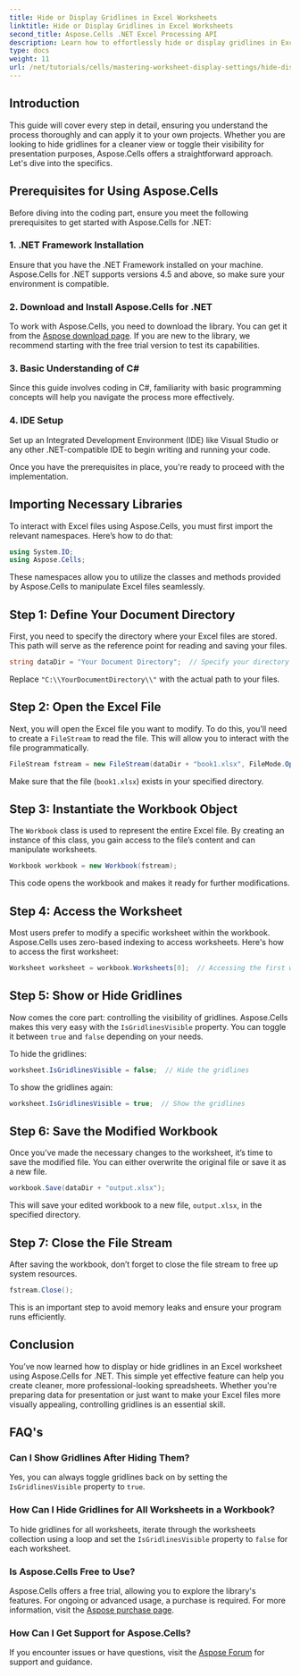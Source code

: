 ```yaml
---
title: Hide or Display Gridlines in Excel Worksheets
linktitle: Hide or Display Gridlines in Excel Worksheets
second_title: Aspose.Cells .NET Excel Processing API
description: Learn how to effortlessly hide or display gridlines in Excel worksheets using Aspose.Cells for .NET. This comprehensive tutorial covers step-by-step instructions.
type: docs
weight: 11
url: /net/tutorials/cells/mastering-worksheet-display-settings/hide-display-gridlines/
---
```

## Introduction

This guide will cover every step in detail, ensuring you understand the process thoroughly and can apply it to your own projects. Whether you are looking to hide gridlines for a cleaner view or toggle their visibility for presentation purposes, Aspose.Cells offers a straightforward approach. Let's dive into the specifics.

## Prerequisites for Using Aspose.Cells

Before diving into the coding part, ensure you meet the following prerequisites to get started with Aspose.Cells for .NET:

### 1. .NET Framework Installation
Ensure that you have the .NET Framework installed on your machine. Aspose.Cells for .NET supports versions 4.5 and above, so make sure your environment is compatible.

### 2. Download and Install Aspose.Cells for .NET
To work with Aspose.Cells, you need to download the library. You can get it from the [Aspose download page](https://releases.aspose.com/cells/net/). If you are new to the library, we recommend starting with the free trial version to test its capabilities.

### 3. Basic Understanding of C#
Since this guide involves coding in C#, familiarity with basic programming concepts will help you navigate the process more effectively.

### 4. IDE Setup
Set up an Integrated Development Environment (IDE) like Visual Studio or any other .NET-compatible IDE to begin writing and running your code.

Once you have the prerequisites in place, you're ready to proceed with the implementation.

## Importing Necessary Libraries

To interact with Excel files using Aspose.Cells, you must first import the relevant namespaces. Here’s how to do that:

```csharp
using System.IO;
using Aspose.Cells;
```

These namespaces allow you to utilize the classes and methods provided by Aspose.Cells to manipulate Excel files seamlessly.

## Step 1: Define Your Document Directory

First, you need to specify the directory where your Excel files are stored. This path will serve as the reference point for reading and saving your files.

```csharp
string dataDir = "Your Document Directory";  // Specify your directory here
```

Replace `"C:\\YourDocumentDirectory\\"` with the actual path to your files.

## Step 2: Open the Excel File

Next, you will open the Excel file you want to modify. To do this, you’ll need to create a `FileStream` to read the file. This will allow you to interact with the file programmatically.

```csharp
FileStream fstream = new FileStream(dataDir + "book1.xlsx", FileMode.Open);
```

Make sure that the file (`book1.xlsx`) exists in your specified directory.

## Step 3: Instantiate the Workbook Object

The `Workbook` class is used to represent the entire Excel file. By creating an instance of this class, you gain access to the file’s content and can manipulate worksheets.

```csharp
Workbook workbook = new Workbook(fstream);
```

This code opens the workbook and makes it ready for further modifications.

## Step 4: Access the Worksheet

Most users prefer to modify a specific worksheet within the workbook. Aspose.Cells uses zero-based indexing to access worksheets. Here's how to access the first worksheet:

```csharp
Worksheet worksheet = workbook.Worksheets[0];  // Accessing the first worksheet
```

## Step 5: Show or Hide Gridlines

Now comes the core part: controlling the visibility of gridlines. Aspose.Cells makes this very easy with the `IsGridlinesVisible` property. You can toggle it between `true` and `false` depending on your needs.

To hide the gridlines:

```csharp
worksheet.IsGridlinesVisible = false;  // Hide the gridlines
```

To show the gridlines again:

```csharp
worksheet.IsGridlinesVisible = true;  // Show the gridlines
```

## Step 6: Save the Modified Workbook

Once you’ve made the necessary changes to the worksheet, it’s time to save the modified file. You can either overwrite the original file or save it as a new file.

```csharp
workbook.Save(dataDir + "output.xlsx");
```

This will save your edited workbook to a new file, `output.xlsx`, in the specified directory.

## Step 7: Close the File Stream

After saving the workbook, don’t forget to close the file stream to free up system resources.

```csharp
fstream.Close();
```

This is an important step to avoid memory leaks and ensure your program runs efficiently.

## Conclusion

You’ve now learned how to display or hide gridlines in an Excel worksheet using Aspose.Cells for .NET. This simple yet effective feature can help you create cleaner, more professional-looking spreadsheets. Whether you're preparing data for presentation or just want to make your Excel files more visually appealing, controlling gridlines is an essential skill.

## FAQ's

### Can I Show Gridlines After Hiding Them?
Yes, you can always toggle gridlines back on by setting the `IsGridlinesVisible` property to `true`.

### How Can I Hide Gridlines for All Worksheets in a Workbook?
To hide gridlines for all worksheets, iterate through the worksheets collection using a loop and set the `IsGridlinesVisible` property to `false` for each worksheet.

### Is Aspose.Cells Free to Use?
Aspose.Cells offers a free trial, allowing you to explore the library's features. For ongoing or advanced usage, a purchase is required. For more information, visit the [Aspose purchase page](https://purchase.aspose.com/buy).

### How Can I Get Support for Aspose.Cells?
If you encounter issues or have questions, visit the [Aspose Forum](https://forum.aspose.com/c/cells/9) for support and guidance.
